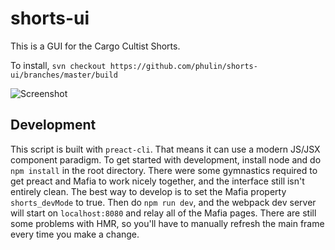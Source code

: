 # shorts-ui

This is a GUI for the Cargo Cultist Shorts.

To install, `svn checkout https://github.com/phulin/shorts-ui/branches/master/build`

![Screenshot](screenshot.png)

## Development

This script is built with `preact-cli`. That means it can use a modern JS/JSX component paradigm. To get started with development, install node and do `npm install` in the root directory. There were some gymnastics required to get preact and Mafia to work nicely together, and the interface still isn't entirely clean. The best way to develop is to set the Mafia property `shorts_devMode` to true. Then do `npm run dev`, and the webpack dev server will start on `localhost:8080` and relay all of the Mafia pages. There are still some problems with HMR, so you'll have to manually refresh the main frame every time you make a change.